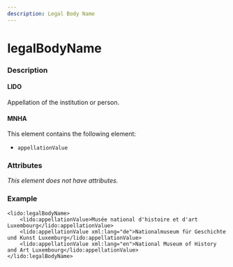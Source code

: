 ```yaml
---
description: Legal Body Name
---
```


# legalBodyName

### Description

#### LIDO

Appellation of the institution or person.

#### MNHA

This element contains the following element:

* `appellationValue`

### Attributes

_This element does not have attributes._

### Example

```markup
<lido:legalBodyName>
    <lido:appellationValue>Musée national d'histoire et d'art Luxembourg</lido:appellationValue>
    <lido:appellationValue xml:lang="de">Nationalmuseum für Geschichte und Kunst Luxemburg</lido:appellationValue>
    <lido:appellationValue xml:lang="en">National Museum of History and Art Luxembourg</lido:appellationValue>
</lido:legalBodyName>
```

